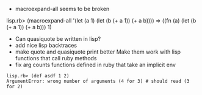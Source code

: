 - macroexpand-all seems to be broken

lisp.rb> (macroexpand-all '(let (a 1) (let (b (+ a 1)) (+ a b))))
=> ((fn (a) (let (b (+ a 1)) (+ a b))) 1)

- Can quasiquote be written in lisp?
- add nice lisp backtraces
- make quote and quasiquote print better
  Make them work with lisp functions that call ruby methods
- fix arg counts functions defined in ruby that take an implicit env

```
lisp.rb> (def asdf 1 2)
ArgumentError: wrong number of arguments (4 for 3) # should read (3 for 2)
```
